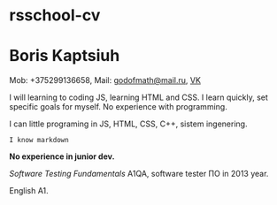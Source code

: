 # rsschool-cv

# Boris Kaptsiuh

Mob: +375299136658, Mail: godofmath@mail.ru, [VK](https://vk.com/b.kaptyug "Link to VK")

I will learning to coding JS, learning HTML and CSS. I learn quickly, set specific goals for myself. No experience with programming.

I can little programing in JS, HTML, CSS, C++, sistem ingenering.

`I know markdown`

**No experience in junior dev.**

*Software Testing Fundamentals* A1QA, software tester ПО in 2013 year.

English A1.